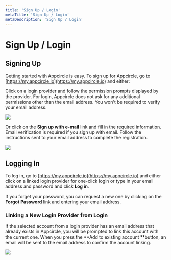 ```yaml
---
title: 'Sign Up / Login'
metaTitle: 'Sign Up / Login'
metaDescription: 'Sign Up / Login'
---
```


# Sign Up / Login

## Signing Up

Getting started with Appcircle is easy. To sign up for Appcircle, go to [https://my.appcircle.io](https://my.appcircle.io) and either:

Click on a login provider and follow the permission prompts displayed by the provider. For login, Appcircle does not ask for any additional permissions other than the email address. You won't be required to verify your email address.

![](<https://cdn.appcircle.io/docs/assets/image (24).png>)

Or click on the **Sign up with e-mail** link and fill in the required information. Email verification is required if you sign up with email. Follow the instructions sent to your email address to complete the registration.

![](<https://cdn.appcircle.io/docs/assets/image (25).png>)

## Logging In

To log in, go to [https://my.appcircle.io](https://my.appcircle.io) and either click on a linked login provider for one-click login or type in your email address and password and click **Log in**.

If you forget your password, you can request a new one by clicking on the **Forgot Password** link and entering your email address.

### Linking a New Login Provider from Login

If the selected account from a login provider has an email address that already exists in Appcircle, you will be prompted to link this account with the current one. When you press the **Add to existing account **button, an email will be sent to the email address to confirm the account linking.

![](<https://cdn.appcircle.io/docs/assets/image (26).png>)
